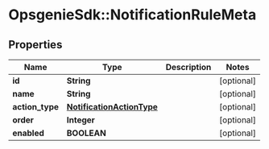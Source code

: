 # OpsgenieSdk::NotificationRuleMeta

## Properties
Name | Type | Description | Notes
------------ | ------------- | ------------- | -------------
**id** | **String** |  | [optional] 
**name** | **String** |  | [optional] 
**action_type** | [**NotificationActionType**](NotificationActionType.md) |  | [optional] 
**order** | **Integer** |  | [optional] 
**enabled** | **BOOLEAN** |  | [optional] 


